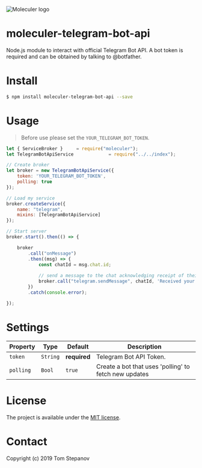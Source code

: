 ![Moleculer logo](http://moleculer.services/images/banner.png)

# moleculer-telegram-bot-api 

Node.js module to interact with official Telegram Bot API. A bot token is required and can be obtained by talking to @botfather.

# Install

```bash
$ npm install moleculer-telegram-bot-api --save
```

# Usage

> Before use please set the `YOUR_TELEGRAM_BOT_TOKEN`.

```js
let { ServiceBroker }     = require("moleculer");
let TelegramBotApiService             = require("../../index");

// Create broker
let broker = new TelegramBotApiService({
    token: 'YOUR_TELEGRAM_BOT_TOKEN',
    polling: true
});

// Load my service
broker.createService({
    name: "telegram",
    mixins: [TelegramBotApiService]
});

// Start server
broker.start().then(() => {

    broker
        .call("onMessage")
        .then((msg) => {
            const chatId = msg.chat.id;
              
            // send a message to the chat acknowledging receipt of their message
            broker.call("telegram.sendMessage", chatId, 'Received your message');
        })
        .catch(console.error);

});
```

# Settings

<!-- AUTO-CONTENT-START:SETTINGS -->
| Property | Type | Default | Description |
| -------- | ---- | ------- | ----------- |
| `token` | `String` | **required** | Telegram Bot API Token. |
| `polling` | `Bool` | `true` | Create a bot that uses 'polling' to fetch new updates |

<!-- AUTO-CONTENT-END:SETTINGS -->

<!-- AUTO-CONTENT-TEMPLATE:SETTINGS
| Property | Type | Default | Description |
| -------- | ---- | ------- | ----------- |
{{#each this}}
| `{{name}}` | {{type}} | {{defaultValue}} | {{description}} |
{{/each}}
{{^this}}
*No settings.*
{{/this}}

-->

# License
The project is available under the [MIT license](https://tldrlegal.com/license/mit-license).

# Contact
Copyright (c) 2019 Tom Stepanov
